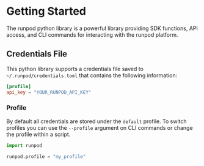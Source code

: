 # Getting Started

The runpod python library is a powerful library providing SDK functions, API access, and CLI commands for interacting with the runpod platform.

## Credentials File

This python library supports a credentials file saved to `~/.runpod/credentials.toml` that contains the following information:

```toml
[profile]
api_key = "YOUR_RUNPOD_API_KEY"
```
### Profile

By default all credentials are stored under the `default` profile. To switch profiles you can use the `--profile` argument on CLI commands or change the profile within a script.

```python
import runpod

runpod.profile = "my_profile"
```
